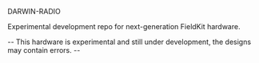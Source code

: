 DARWIN-RADIO

Experimental development repo for next-generation FieldKit hardware.

-- This hardware is experimental and still under development, the designs may contain errors. --
